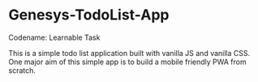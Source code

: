 # Genesys-TodoList-App
Codename: Learnable Task

This is a simple todo list application built with vanilla JS and vanilla CSS.
One major aim of this simple app is to build a mobile friendly PWA from scratch.
